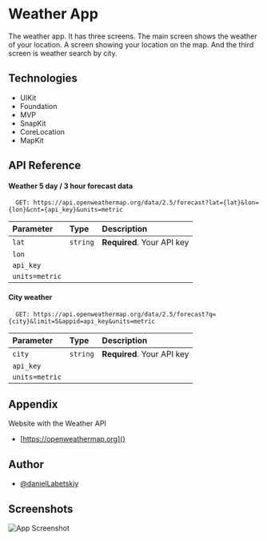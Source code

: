 
# Weather App
The weather app. It has three screens. The main screen shows the weather of your location. A screen showing your location on the map. And the third screen is weather search by city.


## Technologies

 - UIKit
 - Foundation
 - MVP
 - SnapKit
 - CoreLocation
 - MapKit


## API Reference

#### Weather 5 day / 3 hour forecast data


```http
  GET: https://api.openweathermap.org/data/2.5/forecast?lat={lat}&lon={lon}&cnt={api_key}&units=metric
```

| Parameter | Type     | Description                |
| :-------- | :------- | :------------------------- |
|`lat`      | `string` | **Required**. Your API key |
|`lon`      |
|`api_key`  |
|`units=metric`|

#### City weather

```http
  GET: https://api.openweathermap.org/data/2.5/forecast?q={city}&limit=5&appid=api_key&units=metric
```

| Parameter | Type     | Description                       |
| :-------- | :------- | :-------------------------------- |
|`city`      | `string` | **Required**. Your API key |
|`api_key`  |
|`units=metric`|




## Appendix

Website with the Weather API

- [https://openweathermap.org]()





## Author

- [@danielLabetskiy](https://github.com/danyalabetski)


## Screenshots

![App Screenshot](SimulatorScreenShot-iPhone14-2022-12-22at14.09.55)


